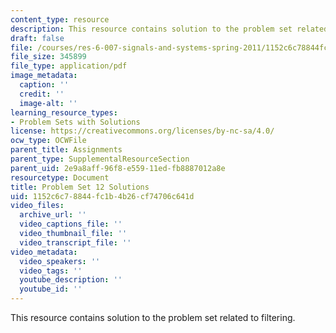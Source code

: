 ```yaml
---
content_type: resource
description: This resource contains solution to the problem set related to filtering.
draft: false
file: /courses/res-6-007-signals-and-systems-spring-2011/1152c6c78844fc1b4b26cf74706c641d_MITRES_6_007S11_hw12_sol.pdf
file_size: 345899
file_type: application/pdf
image_metadata:
  caption: ''
  credit: ''
  image-alt: ''
learning_resource_types:
- Problem Sets with Solutions
license: https://creativecommons.org/licenses/by-nc-sa/4.0/
ocw_type: OCWFile
parent_title: Assignments
parent_type: SupplementalResourceSection
parent_uid: 2e9a8aff-96f8-e559-11ed-fb8887012a8e
resourcetype: Document
title: Problem Set 12 Solutions
uid: 1152c6c7-8844-fc1b-4b26-cf74706c641d
video_files:
  archive_url: ''
  video_captions_file: ''
  video_thumbnail_file: ''
  video_transcript_file: ''
video_metadata:
  video_speakers: ''
  video_tags: ''
  youtube_description: ''
  youtube_id: ''
---
```

This resource contains solution to the problem set related to filtering.